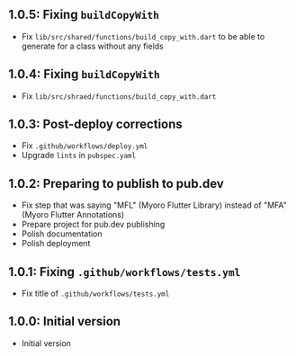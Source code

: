 ## 1.0.5: Fixing `buildCopyWith`

- Fix `lib/src/shared/functions/build_copy_with.dart` to be able to generate for a class without any fields

## 1.0.4: Fixing `buildCopyWith`

- Fix `lib/src/shraed/functions/build_copy_with.dart`

## 1.0.3: Post-deploy corrections

- Fix `.github/workflows/deploy.yml`
- Upgrade `lints` in `pubspec.yaml`

## 1.0.2: Preparing to publish to pub.dev

- Fix step that was saying "MFL" (Myoro Flutter Library) instead of "MFA" (Myoro Flutter Annotations)
- Prepare project for pub.dev publishing
- Polish documentation
- Polish deployment

## 1.0.1: Fixing `.github/workflows/tests.yml`

- Fix title of `.github/workflows/tests.yml`

## 1.0.0: Initial version

- Initial version
